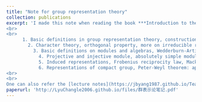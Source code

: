 ```yaml
---
title: "Note for group representation theory"
collection: publications
excerpt: 'I made this note when reading the book ***Introduction to the representations of groups and algebras*** by **Feng Keqin, Zhang Pu and Li Shangzhi**. This note covers:  <br>
<br>
<br>
      1. Basic definitions in group representation theory, construction of representations, completely reducible and irreducible representations, Schur lemma and Maschke theoren<br>
        2. Character theory, orthogonal property, more on irreducible representations(dimension, amounts), deciding character table, application: Burnside theorem <br>
          3. Basic definitions on modules and algebras, Wedderburn-Artin theorem on semi-simple module/algebra, Jacobson radical <br>
            4. Projective and injective module, absolutely simple module and splitting field, ultimate goal: irreducible character decides irreducible representations <br>
            5. Induced representations, Frobenius reciprocity law, Mackey subgroup theorem and irreducibility of induced representations       <br>
            6. Representations of compact group, Peter-Weyl theorem: applications and proof.
<br>
<br>
One can also refer the [lecture notes](https://jbyang1987.github.io/Teaching/2024%20%E6%98%A5%20Representations%20of%20Groups.html) by **Prof. Yang Jinbang**. '
paperurl: 'http://LyuChangle2006.github.io/files/群表示论笔记.pdf'
---
```


